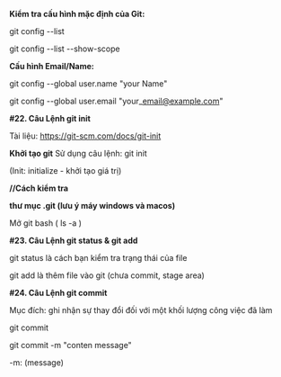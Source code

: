 **Kiểm tra cấu hình mặc định của Git:**

git config --list

git config --list --show-scope



**Cấu hình Email/Name:**

git config --global user.name "your Name"

git config --global user.email "your\_email@example.com"



**#22. Câu Lệnh git init**

Tài liệu: https://git-scm.com/docs/git-init



**Khởi tạo git**
Sử dụng câu lệnh: git init

(Init: initialize - khởi tạo giá trị)



**//Cách kiểm tra**

**thư mục .git (lưu ý máy windows và macos)**

Mở git bash ( ls -a )





**#23. Câu Lệnh git status  \& git add**

git status là cách bạn kiểm tra trạng thái của file



git add là thêm file vào git (chưa commit, stage area)



**#24. Câu Lệnh git commit** 

Mục đích: ghi nhận sự thay đổi đối với một khối lượng công việc đã làm



git commit



git commit -m "conten message"



-m: (message)

